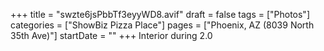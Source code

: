 +++
title = "swzte6jsPbbTf3eyyWD8.avif"
draft = false
tags = ["Photos"]
categories = ["ShowBiz Pizza Place"]
pages = ["Phoenix, AZ (8039 North 35th Ave)"]
startDate = ""
+++
Interior during 2.0

